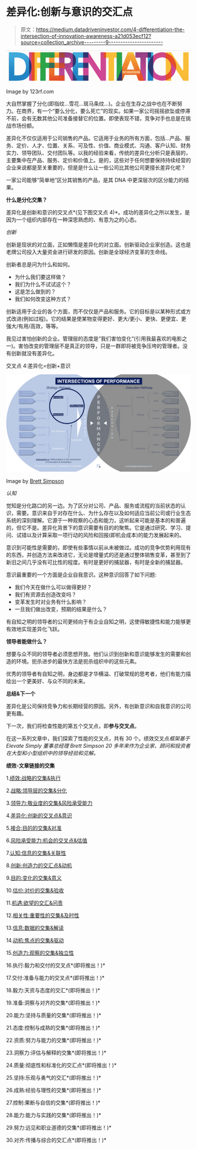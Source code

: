 # 差异化:创新与意识的交汇点

> 原文：<https://medium.datadriveninvestor.com/4-differentiation-the-intersection-of-innovation-awareness-a21d053ecf12?source=collection_archive---------9----------------------->

![](img/72865dd1982c41fb9e3b2b3094a23f6b.png)

Image by 123rf.com

大自然掌握了分化(即指纹…雪花…斑马条纹…)。企业在生存之战中也在不断努力。在商界，有一个“要么分化，要么死亡”的现实。如果一家公司摇摇欲坠或停滞不前，会有无数其他公司准备接替它的位置。即使表现不错，竞争对手也总是在挑战市场份额。

差异化不仅仅适用于公司销售的产品。它适用于业务的所有方面，包括…产品、服务、定价、人才、位置、关系、可及性、价值、商业模式、沟通、客户认知、财务实力、领导团队、交付团队等。以我的经验来看，传统的差异化分析只是表层的，主要集中在产品、服务、定价和价值上。是的，这些对于任何想要保持持续经营的企业来说都是至关重要的，但是是什么让一些公司比其他公司更擅长差异化呢？

一家公司能够“简单地”区分其销售的产品，是其 DNA 中更深层次的区分能力的结果。

**什么是分化交集？**

差异化是创新和意识的交叉点*(见下图交叉点 4)*。成功的差异化之所以发生，是因为一个组织内部存在一种深思熟虑的、有意为之的心态。

*创新*

创新是现状的对立面，正如懒惰是差异化的对立面。创新驱动企业家创造。这也是老牌公司投入大量资金进行研发的原因。创新是全球经济变革的生命线。

创新者总是问为什么和如何。

*   为什么我们要这样做？
*   我们为什么不试试这个？
*   这是怎么做到的？
*   我们如何改变这种方式？

创新适用于企业的各个方面，而不仅仅是产品和服务。它的目标是以某种形式或方式改进(例如过程)。它的结果是使某物变得更好、更大/更小、更快、更便宜、更强大/有用/高效，等等。

我见过害怕创新的企业。管理层的态度是“我们害怕变化”(引用我最喜欢的电影之一)。害怕改变的管理层不是真正的领导，只是一群即将被竞争压垮的管理者。没有创新就没有差异化。

交叉点 4:差异化=创新+意识

![](img/dbad8b0dd4636042a4857a9807269d5c.png)

Image by [Brett Simpson](https://medium.com/u/191cf90a65d7?source=post_page-----a21d053ecf12--------------------------------)

*认知*

觉知是分化路口的另一边。为了区分对公司、产品、服务或流程的当前状态的认识，需要。意识来自于对存在什么、为什么存在以及如何适应当前公司或行业生态系统的深刻理解。它源于一种观察的心态和能力，这听起来可能是基本的和普遍的，但它不是。差异化背景下的意识需要有目的的聚焦。它是通过研究、学习、提问、试错以及计算采取一项行动的风险和回报(即机会成本)的能力发展起来的。

意识到可能性是需要的，即使有些事情以前从未被做过。成功的竞争优势利用现有的东西，并创造方法来改进它，无论是增量式的还是通过整体销售变革，甚至到了新旧之间几乎没有可比性的程度。有时是更好的捕鼠器，有时是全新的捕鼠器。

意识最重要的一个方面是企业自我意识。这种意识回答了如下问题:

*   我们今天在做什么可以做得更好？
*   我们有资源去创造改变吗？
*   变革发生时对业务有什么影响？
*   一旦我们做出改变，预期的结果是什么？

有自知之明的领导者的公司更倾向于有企业自知之明，这使得敏捷性和能力能够更有效地实现差异化飞跃。

**领导者能做什么？**

想要与众不同的领导者必须思想开放。他们认识到创新和意识能够发生的需要和创造的环境。扼杀进步的最快方法是扼杀组织中的这些元素。

优秀的领导者有自知之明，身边都是才华横溢、打破常规的思考者，他们有能力描绘出一个更美好、与众不同的未来。

**总结&下一个**

差异化是公司保持竞争力和长期经营的原因。另外，有创新意识和自我意识的公司更有趣。

下一次，我们将检查性能的第五个交叉点，即**参与交叉点**。

在这一系列文章中，我们探索了性能的交叉点，共有 30 个。绩效交叉点*框架基于 Elevate Simply 董事总经理 Brett Simpson 20 多年来作为企业家、顾问和投资者在大型和小型组织中的领导经验和见解。*

**绩效-文章链接的交集**

1.[绩效:战略的交集&执行](https://medium.com/the-innovation/1-performance-the-intersection-of-strategy-execution-2bf06329f8d4)

2.[战略:领导层的交集&分化](https://medium.com/the-innovation/2-strategy-the-intersection-of-leadership-differentiation-a568b17731ab)

3.[领导力:敬业度的交集&风险承受能力](https://medium.com/the-innovation/3-leadership-the-intersection-of-engagement-risk-tolerance-f8c887e6c1d3)

4.[差异化:创新的交叉点&意识](https://medium.com/@brettjsimpson/4-differentiation-the-intersection-of-innovation-awareness-a21d053ecf12)

5.[接合:目的的交集&对准](https://medium.com/@brettjsimpson/5-engagement-the-intersection-of-purpose-alignment-953747437c26)

6.[风险承受能力:机会的交叉点&估值](https://medium.com/@brettjsimpson/6-risk-tolerance-the-intersection-of-opportunity-valuation-29cf4d9a0ac)

7.[认知:信息的交集&关联性](https://medium.com/@brettjsimpson/7-awareness-the-intersection-of-information-relevance-f0fd5322bcb7)

8.[创新:创造力的交汇点&动机](https://medium.com/@brettjsimpson/8-innovation-the-intersection-of-creativity-motivation-7c1a12e0d5e2)

9.[目的:变化的交集&意义](https://medium.com/@brettjsimpson/9-purpose-the-intersection-of-change-meaningfulness-9f12b0153e1)

10.[估价:对价的交集&验收](https://medium.com/@brettjsimpson/valuation-the-intersection-of-consideration-acceptance-eebe7b15e763)

11.[机遇:欲望的交汇&问责](https://medium.com/the-innovation/opportunity-the-intersection-of-desire-accountability-7e81adb1e195)

12.[相关性:重要性的交集&及时性](https://medium.com/@brettjsimpson/relevance-the-intersection-of-importance-timeliness-56cc748eb066)

13.[信息:数据的交集&解读](https://medium.com/@brettjsimpson/information-the-intersection-of-data-interpretation-62acc94ba8bf)

14.[动机:焦点的交集&驱动](https://medium.com/@brettjsimpson/14-motivation-the-intersection-of-focus-drive-d9ebd3ca9951)

15.[创造力:观察的交集&独立性](https://medium.com/@brettjsimpson/15-creativity-the-intersection-of-observation-independence-57f7294acb2b)

16.执行:毅力和交付的交叉点*(即将推出！)*

17.交付:准备与能力的交叉点*(即将推出！)*

18.毅力:天资与态度的交汇*(即将推出！)*

19.准备:洞察与对齐的交集*(即将推出！)*

20.能力:坚持与质量的交集*(即将推出！)*

21.态度:控制与成熟的交集*(即将推出！)*

22.资质:努力与能力的交集*(即将推出！)*

23.洞察力:评估与解释的交集*(即将推出！)*

24.质量:彻底性和标准化的交汇点*(即将推出！)*

25.坚持:乐观与勇气的交汇*(即将推出！)*

26.成熟:经验与理性的交集*(即将推出！)*

27.控制:果断与自信的交集*(即将推出！)*

28.能力:能力与实践的交集*(即将推出！)*

29.努力:远见和职业道德的交集*(即将推出！)*

30.对齐:传播与综合的交汇点*(即将推出！)*